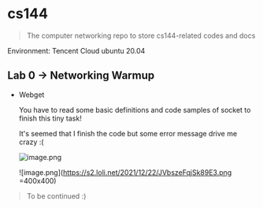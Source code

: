 # cs144

> The computer networking repo to store cs144-related codes and docs

Environment: Tencent Cloud ubuntu 20.04

## Lab 0 -> Networking Warmup

* Webget

	You have to read some basic definitions and code samples of socket to finish this tiny task!

	It's seemed that I finish the code but some error message drive me crazy :(

	![image.png](https://s2.loli.net/2021/12/21/2d64eJCkWmSwoDj.png)

	![image.png](https://s2.loli.net/2021/12/22/JVbszeFqjSk89E3.png =400x400)

> To be continued :) 
